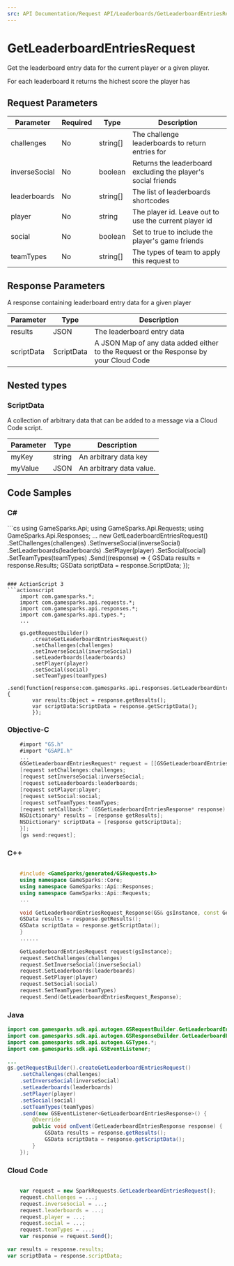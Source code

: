 ```yaml
---
src: API Documentation/Request API/Leaderboards/GetLeaderboardEntriesRequest.md
---
```


# GetLeaderboardEntriesRequest


Get the leaderboard entry data for the current player or a given player. 

For each leaderboard it returns the hichest score the player has


## Request Parameters

Parameter | Required | Type | Description
--------- | -------- | ---- | -----------
challenges | No | string[] | The challenge leaderboards to return entries for
inverseSocial | No | boolean | Returns the leaderboard excluding the player's social friends
leaderboards | No | string[] | The list of leaderboards shortcodes
player | No | string | The player id. Leave out to use the current player id
social | No | boolean | Set to true to include the player's game friends
teamTypes | No | string[] | The types of team to apply this request to

## Response Parameters


A response containing leaderboard entry data for a given player

Parameter | Type | Description
--------- | ---- | -----------
results | JSON | The leaderboard entry data
scriptData | ScriptData | A JSON Map of any data added either to the Request or the Response by your Cloud Code

## Nested types

### ScriptData

A collection of arbitrary data that can be added to a message via a Cloud Code script.

Parameter | Type | Description
--------- | ---- | -----------
myKey | string | An arbitrary data key
myValue | JSON | An arbitrary data value.


## Code Samples

<h3>C#</h3>
```cs
	using GameSparks.Api;
	using GameSparks.Api.Requests;
	using GameSparks.Api.Responses;
	...
	new GetLeaderboardEntriesRequest()
		.SetChallenges(challenges)
		.SetInverseSocial(inverseSocial)
		.SetLeaderboards(leaderboards)
		.SetPlayer(player)
		.SetSocial(social)
		.SetTeamTypes(teamTypes)
		.Send((response) => {
		GSData results = response.Results; 
		GSData scriptData = response.ScriptData; 
		});

```

### ActionScript 3
```actionscript
	import com.gamesparks.*;
	import com.gamesparks.api.requests.*;
	import com.gamesparks.api.responses.*;
	import com.gamesparks.api.types.*;
	...
	
	gs.getRequestBuilder()
	    .createGetLeaderboardEntriesRequest()
		.setChallenges(challenges)
		.setInverseSocial(inverseSocial)
		.setLeaderboards(leaderboards)
		.setPlayer(player)
		.setSocial(social)
		.setTeamTypes(teamTypes)
		.send(function(response:com.gamesparks.api.responses.GetLeaderboardEntriesResponse):void {
		var results:Object = response.getResults(); 
		var scriptData:ScriptData = response.getScriptData(); 
		});

```

### Objective-C
```objectivec
	#import "GS.h"
	#import "GSAPI.h"
	...
	GSGetLeaderboardEntriesRequest* request = [[GSGetLeaderboardEntriesRequest alloc] init];
	[request setChallenges:challenges;
	[request setInverseSocial:inverseSocial;
	[request setLeaderboards:leaderboards;
	[request setPlayer:player;
	[request setSocial:social;
	[request setTeamTypes:teamTypes;
	[request setCallback:^ (GSGetLeaderboardEntriesResponse* response) {
	NSDictionary* results = [response getResults]; 
	NSDictionary* scriptData = [response getScriptData]; 
	}];
	[gs send:request];

```

### C++
```cpp

	#include <GameSparks/generated/GSRequests.h>
	using namespace GameSparks::Core;
	using namespace GameSparks::Api::Responses;
	using namespace GameSparks::Api::Requests;
	...
	
	void GetLeaderboardEntriesRequest_Response(GS& gsInstance, const GetLeaderboardEntriesResponse& response) {
	GSData results = response.getResults(); 
	GSData scriptData = response.getScriptData(); 
	}
	......
	
	GetLeaderboardEntriesRequest request(gsInstance);
	request.SetChallenges(challenges)
	request.SetInverseSocial(inverseSocial)
	request.SetLeaderboards(leaderboards)
	request.SetPlayer(player)
	request.SetSocial(social)
	request.SetTeamTypes(teamTypes)
	request.Send(GetLeaderboardEntriesRequest_Response);
```

### Java
```java
import com.gamesparks.sdk.api.autogen.GSRequestBuilder.GetLeaderboardEntriesRequest;
import com.gamesparks.sdk.api.autogen.GSResponseBuilder.GetLeaderboardEntriesResponse;
import com.gamesparks.sdk.api.autogen.GSTypes.*;
import com.gamesparks.sdk.api.GSEventListener;

...
gs.getRequestBuilder().createGetLeaderboardEntriesRequest()
	.setChallenges(challenges)
	.setInverseSocial(inverseSocial)
	.setLeaderboards(leaderboards)
	.setPlayer(player)
	.setSocial(social)
	.setTeamTypes(teamTypes)
	.send(new GSEventListener<GetLeaderboardEntriesResponse>() {
		@Override
		public void onEvent(GetLeaderboardEntriesResponse response) {
			GSData results = response.getResults(); 
			GSData scriptData = response.getScriptData(); 
		}
	});

```

### Cloud Code
```javascript

	var request = new SparkRequests.GetLeaderboardEntriesRequest();
	request.challenges = ...;
	request.inverseSocial = ...;
	request.leaderboards = ...;
	request.player = ...;
	request.social = ...;
	request.teamTypes = ...;
	var response = request.Send();
	
var results = response.results; 
var scriptData = response.scriptData; 
```


